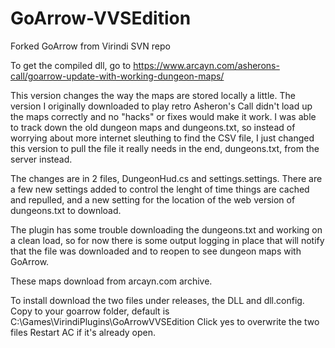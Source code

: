# GoArrow-VVSEdition
Forked GoArrow from Virindi SVN repo

To get the compiled dll, go to https://www.arcayn.com/asherons-call/goarrow-update-with-working-dungeon-maps/

This version changes the way the maps are stored locally a little.  The version I originally downloaded to play retro Asheron's Call didn't load up the maps correctly and no "hacks" or fixes would make it work.  I was able to track down the old dungeon maps and dungeons.txt, so instead of worrying about more internet sleuthing to find the CSV file, I just changed this version to pull the file it really needs in the end, dungeons.txt, from the server instead.

The changes are in 2 files, DungeonHud.cs and settings.settings.  There are a few new settings added to control the lenght of time things are cached and repulled, and a new setting for the location of the web version of dungeons.txt to download.

The plugin has some trouble downloading the dungeons.txt and working on a clean load, so for now there is some output logging in place that will notify that the file was downloaded and to reopen to see dungeon maps with GoArrow.

These maps download from arcayn.com archive.

To install download the two files under releases, the DLL and dll.config.
Copy to your goarrow folder, default is C:\Games\VirindiPlugins\GoArrowVVSEdition
Click yes to overwrite the two files
Restart AC if it's already open. 
 